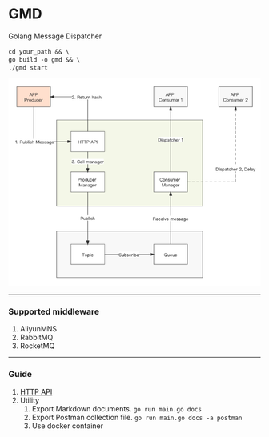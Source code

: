 # GMD

Golang Message Dispatcher

```shell
cd your_path && \
go build -o gmd && \
./gmd start
```

![Work flow](https://github.com/fuyibing/gmd/blob/master/docs/work-flow.png)

----

### Supported middleware

1. AliyunMNS
2. RabbitMQ
3. RocketMQ

----

### Guide

1. [HTTP API](./docs/api)
2. Utility
    1. Export Markdown documents. `go run main.go docs`
    2. Export Postman collection file. `go run main.go docs -a postman`
    3. Use docker container




